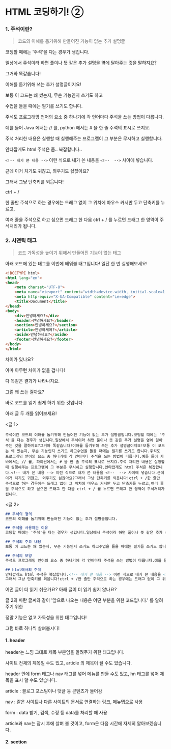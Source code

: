# HTML 코딩하기! ②

### 1. 주석이란?

> 코드의 이해를 돕기위해 만들어진 기능이 없는 추가 설명글

 코딩할 때에는 '주석'을 다는 경우가 생깁니다. 

일상에서 주석이라 하면 풀이나 뜻 같은 추가 설명을 옆에 달아주는 것을 말하지요?

그거와 똑같습니다!

이해를 돕기위해 쓰는 추가 설명글이지요!

보통 이 코드는 왜 썼는지, 무슨 기능인지 쓰기도 하고

수업을 들을 때에는 필기를 쓰기도 합니다.

주석도 프로그래밍 언어의 요소 중 하나기에 각 언어마다 주석을 쓰는 방법이 다릅니다.

예를 들어 Java 에서는 // 를, python 에서는 # 을 한 줄 주석의 표시로 쓰지요.

주석 처리한 내용은 실행할 때 실행해주는 프로그램이 그 부분은 무시하고 실행합니다.



안타깝게도 html 주석은 좀.. 복잡합니다..

`<!-- 내가 쓴 내용 -->` 이런 식으로 내가 쓴 내용을 `<!--  -->` 사이에 넣습니다.

근데 이거 치기도 귀찮고, 외우기도 싫잖아요?

그래서 그냥 단축키를 외웁니다!

ctrl + /

한 줄만 주석으로 하는 경우에는 드래그 없이 그 위치에 마우스 커서만 두고 단축키를 누르고,

여러 줄을 주석으로 하고 싶으면 드래그 한 다음 ctrl + / 를 누르면 드래그 한 영역이 주석처리가 됩니다.



### 2. 시맨틱 태그

> 코드 가독성을 높이기 위해서 만들어진 기능이 없는 태그

아래 코드에 있는 태그를 이번에 배워볼 태그입니다! 일단 한 번 실행해보세요!



```html
<!DOCTYPE html>
<html lang="en">
<head>
    <meta charset="UTF-8">
    <meta name="viewport" content="width=device-width, initial-scale=1.0">
    <meta http-equiv="X-UA-Compatible" content="ie=edge">
    <title>Document</title>
</head>
<body>
    <div>안녕하세요?</div>
    <header>안녕하세요?</header>
    <section>안녕하세요?</section>
    <article>안녕하세여?</article>
    <aside>안녕하세요?</aside>
    <footer>안녕하세요?</footer>
</body>
</html>
```

차이가 있나요?

아마 아무런 차이가 없을 겁니다!

다 똑같은 결과가 나타나지요.

그럼 왜 쓰는 걸까요?

바로 코드를 읽기 쉽게 하기 위한 것입니다.

아래 글 두 개를 읽어보세요!

<글 1>

```
주석이란 코드의 이해를 돕기위해 만들어진 기능이 없는 추가 설명글입니다.코딩할 때에는 '주석'을 다는 경우가 생깁니다.일상에서 주석이라 하면 풀이나 뜻 같은 추가 설명을 옆에 달아주는 것을 말하지요?그거와 똑같습니다!이해를 돕기위해 쓰는 추가 설명글이지요!보통 이 코드는 왜 썼는지, 무슨 기능인지 쓰기도 하고수업을 들을 때에는 필기를 쓰기도 합니다.주석도 프로그래밍 언어의 요소 중 하나기에 각 언어마다 주석을 쓰는 방법이 다릅니다.예를 들어 자바에서는 // 를, 파이썬에서는 # 을 한 줄 주석의 표시로 쓰지요.주석 처리한 내용은 실행할 때 실행해주는 프로그램이 그 부분은 무시하고 실행합니다.안타깝게도 html 주석은 복잡합니다.<!-- 내가 쓴 내용 --> 이런 식으로 내가 쓴 내용을 <!--  --> 사이에 넣습니다.근데 이거 치기도 귀찮고, 외우기도 싫잖아요?그래서 그냥 단축키를 외웁니다!ctrl + /한 줄만 주석으로 하는 경우에는 드래그 없이 그 위치에 마우스 커서만 두고 단축키를 누르고,여러 줄을 주석으로 하고 싶으면 드래그 한 다음 ctrl + / 를 누르면 드래그 한 영역이 주석처리가 됩니다.
```

<글 2>

```markdown
## 주석의 정의 
코드의 이해를 돕기위해 만들어진 기능이 없는 추가 설명글입니다.

## 주석을 사용하는 이유
코딩할 때에는 '주석'을 다는 경우가 생깁니다.일상에서 주석이라 하면 풀이나 뜻 같은 추가 설명을 옆에 달아주는 것을 말하지요?그거와 똑같습니다!이해를 돕기위해 쓰는 추가 설명글이지요!

## 주석의 주요 내용
보통 이 코드는 왜 썼는지, 무슨 기능인지 쓰기도 하고수업을 들을 때에는 필기를 쓰기도 합니다.

## 주석의 모양
주석도 프로그래밍 언어의 요소 중 하나기에 각 언어마다 주석을 쓰는 방법이 다릅니다.예를 들어 자바에서는 // 를, 파이썬에서는 # 을 한 줄 주석의 표시로 쓰지요.주석 처리한 내용은 실행할 때 실행해주는 프로그램이 그 부분은 무시하고 실행합니다.

## html에서의 주석
안타깝게도 html 주석은 복잡합니다.<!-- 내가 쓴 내용 --> 이런 식으로 내가 쓴 내용을 <!--  --> 사이에 넣습니다.근데 이거 치기도 귀찮고, 외우기도 싫잖아요?
그래서 그냥 단축키를 외웁니다!ctrl + /한 줄만 주석으로 하는 경우에는 드래그 없이 그 위치에 마우스 커서만 두고 단축키를 누르고,여러 줄을 주석으로 하고 싶으면 드래그 한 다음 ctrl + / 를 누르면 드래그 한 영역이 주석처리가 됩니다.
```



어떤 글이 더 읽기 쉬운가요? 아래 글이 더 읽기 쉽지 않나요?

글 2의 파란 글씨와 같이 '앞으로 나오는 내용은 어떤 부분을 위한 코드입니다.' 를 알려주기 위한 

정말 기능은 없고 가독성을 위한 태그입니다!

그럼 바로 하나씩 살펴봅시다!



#### 1. header

 header는 느낌 그대로 제목 부분임을 알려주기 위한 태그입니다.

사이트 전체의 제목일 수도 있고, article 의 제목이 될 수도 있습니다.

header 안에 form 태그나 nav 태그를 넣어 메뉴를 만들 수도 있고, hn 태그를 넣어 제목을 표시 할 수도 있습니다.

article : 블로그 포스팅이나 댓글 등 콘텐츠가 들어감

nav : 같은 사이트나 다른 사이트의 문서로 연결하는 링크, 메뉴탭으로 사용

form : data 받기, 검색, 수정 등 data를 처리할 때 사용

article과 nav는 잠시 후에 살펴 볼 것이고, form은 다음 시간에 자세히 알아보겠습니다.



#### 2. section

